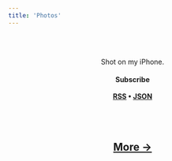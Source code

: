 ```yaml
---
title: 'Photos'
---
```

<center>

<br><br>
  <p>
    Shot on my iPhone. <br>
    <h4>
  Subscribe
  <br><br>
  <a href="/rss">RSS</a> • <a href="/json">JSON</a></h4>
  </p>
<br><br>
    
<p>
  <script src="//nerdiedad.com/tools/rss-to-html/?url=https%3A%2F%2Fphotos.ijustyn.com%2Frss&detail=100&limit=1&showtitle=false&type=js"></script>
<h2>
  <a href="https://photos.ijustyn.com/">More →</a>
</h2>

</center>
